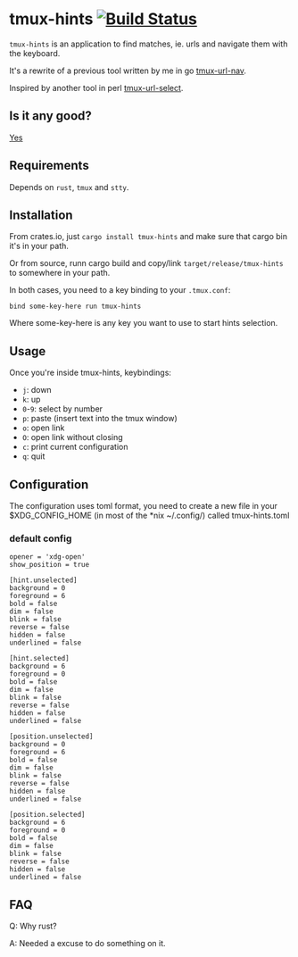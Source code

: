 # tmux-hints [![Build Status](https://travis-ci.org/Roger/tmux-hints.svg?branch=master)](https://travis-ci.org/Roger/tmux-hints)

`tmux-hints` is an application to find matches, ie. urls and navigate them
with the keyboard.

It's a rewrite of a previous tool written by me in go [tmux-url-nav][1].

Inspired by another tool in perl [tmux-url-select][2].

[1]: https://github.com/roger/tmux-url-nav
[2]: https://github.com/dequis/tmux-url-select

## Is it any good?

[Yes][3]

[3]: https://news.ycombinator.com/item?id=3067434

## Requirements

Depends on `rust`, `tmux` and `stty`.

## Installation

From crates.io, just `cargo install tmux-hints` and make sure that cargo bin
it's in your path.

Or from source, runn cargo build and copy/link `target/release/tmux-hints`
to somewhere in your path.

In both cases, you need to a key binding to your `.tmux.conf`:

    bind some-key-here run tmux-hints

Where some-key-here is any key you want to use to start hints selection.

## Usage

Once you're inside tmux-hints, keybindings:

 * `j`: down
 * `k`: up
 * `0`-`9`: select by number
 * `p`: paste (insert text into the tmux window)
 * `o`: open link
 * `O`: open link without closing
 * `c`: print current configuration
 * `q`: quit

## Configuration

The configuration uses toml format, you need to create a new file in your $XDG_CONFIG_HOME (in most of the *nix ~/.config/) called tmux-hints.toml

### default config

```
opener = 'xdg-open'
show_position = true

[hint.unselected]
background = 0
foreground = 6
bold = false
dim = false
blink = false
reverse = false
hidden = false
underlined = false

[hint.selected]
background = 6
foreground = 0
bold = false
dim = false
blink = false
reverse = false
hidden = false
underlined = false

[position.unselected]
background = 0
foreground = 6
bold = false
dim = false
blink = false
reverse = false
hidden = false
underlined = false

[position.selected]
background = 6
foreground = 0
bold = false
dim = false
blink = false
reverse = false
hidden = false
underlined = false
```

## FAQ

Q: Why rust?

A: Needed a excuse to do something on it.
